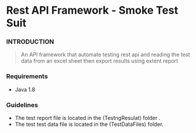 # Rest API Framework - Smoke Test Suit
### INTRODUCTION 
> An API framework that automate testing rest api and reading the test data from an excel sheet then export results using extent report
### Requirements
* Java 1.8
### Guidelines 
* The test report file is located in the (TestngResulat) folder .
* The test test data file is located in the (TestDataFiles) folder.


